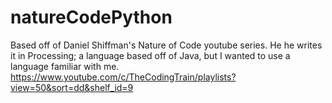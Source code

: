 # natureCodePython
Based off of Daniel Shiffman's Nature of Code youtube series. 
He he writes it in Processing; a language based off of Java, but I wanted to use a language familiar with me. 
https://www.youtube.com/c/TheCodingTrain/playlists?view=50&sort=dd&shelf_id=9


